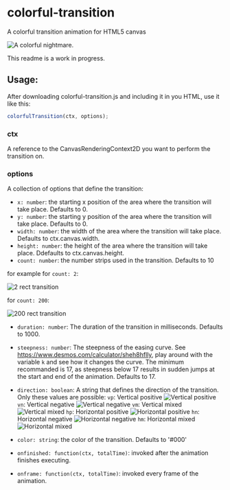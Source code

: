 # colorful-transition
A colorful transition animation for HTML5 canvas

![A colorful nightmare.][ct]

This readme is a work in progress.

## Usage:
After downloading colorful-transition.js and including it in you HTML, use it like this:

```javascript
colorfulTransition(ctx, options);
```

### ctx
A reference to the CanvasRenderingContext2D you want to perform the transition on.
### options
A collection of options that define the transition:
- `x: number`: the starting x position of the area where the transition will take place. Defaults to 0.
- `y: number`: the starting y position of the area where the transition will take place. Defaults to 0.
- `width: number`: the width of the area where the transition will take place. Defaults to ctx.canvas.width.
- `height: number`: the height of the area where the transition will take place. Ddefaults to ctx.canvas.height.
- `count: number`: the number strips used in the transition. Defaults to 10

for example for `count: 2`:

![2 rect transition][2ct]

for `count: 200`:

![200 rect transition][200ct]

- `duration: number`: The duration of the transition in milliseconds. Defaults to 1000.
- `steepness: number`: The steepness of the easing curve. See https://www.desmos.com/calculator/sheh8hflly, play around with the variable `k` and see how it changes the curve. The minimum recommanded is 17, as steepness below 17 results in sudden jumps at the start and end of the animation. Defaults to 17.
- `direction: boolean`: A string that defines the direction of the transition. Only these values are possible:
    `vp`: Vertical positive
![Vertical positive][vp]
    `vn`: Vertical negative
![Vertical negative][vn]
    `vm`: Vertical mixed
![Vertical mixed][vm]
    `hp`: Horizontal positive
![Horizontal positive][hp]
    `hn`: Horizontal negative
![Horizontal negative][hn]
    `hm`: Horizontal mixed
![Horizontal mixed][hm]

- `color: string`: the color of the transition. Defaults to '#000'
- `onfinished: function(ctx, totalTime)`: invoked after the animation finishes executing.
- `onframe: function(ctx, totalTime)`: invoked every frame of the animation.



[ct]: https://raw.githubusercontent.com/HSaleh852/Images/master/ct.gif
[2ct]: https://raw.githubusercontent.com/HSaleh852/Images/master/2ct.gif
[200ct]: https://raw.githubusercontent.com/HSaleh852/Images/master/200ct.gif
[vp]: https://raw.githubusercontent.com/HSaleh852/Images/master/vp.gif
[vn]: https://raw.githubusercontent.com/HSaleh852/Images/master/vn.gif
[vm]: https://raw.githubusercontent.com/HSaleh852/Images/master/vm.gif
[hp]: https://raw.githubusercontent.com/HSaleh852/Images/master/hp.gif
[hn]: https://raw.githubusercontent.com/HSaleh852/Images/master/hn.gif
[hm]: https://raw.githubusercontent.com/HSaleh852/Images/master/hm.gif